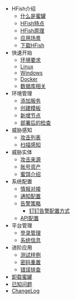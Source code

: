 - HFish介绍
  - [什么是蜜罐](1-1-honeypot)
  - [HFish特点](1-2-spec)
  - [HFish原理](1-3-workflow)
  - [应用场景](1-4-scene)
  - [下载HFish](download)
- 快速开始
  - [环境要求](2-1-env)
  - [Linux](2-3-linux)
  - [Windows](2-4-windows)
  - [Docker](2-2-docker)
  - [数据库相关](2-5-mariadb)
- 环境管理
  - [添加服务](3-2-services)
  - [创建模板](3-3-tmpl)
  - [新增节点](3-1-node)
  - [部署后的检查](3-4-check)
- 威胁感知
  - [攻击列表](4-1-attack)
  - [扫描感知](4-2-scan)
- 威胁实体
  - [攻击来源](5-1-source)
  - [账号资产](5-2-asset)
  - [蜜饵介绍](5-3-lures)
- 系统配置
  - [情报对接](6-1-intel)
  - [通知配置](6-2-message)
  - [告警策略](6-3-alarm)
    - [钉钉告警配置方式](6-2-dingtalk)
  - [API配置](6-4-api)
- 平台管理
  - [登录管理](7-1-login)
  - [系统信息](7-2-info)
- 进阶应用
  - [测试样例](8-1-demo)
  - [密码重置](8-3-resetpwd)
  - [错误排查](8-2-debug)
- [卸载蜜罐](uninstall)
- [已知问题](known)
- [ChangeLog](changelog)

